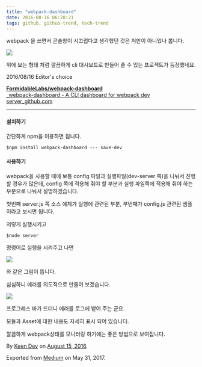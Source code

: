 ```yaml
---
title: "webpack-dashboard"
date: 2016-08-16 06:28:21
tags: github, github-trend, tech-trend 
---
```



webpack 을 쓰면서 콘솔창이 시끄럽다고 생각했던 것은 저만이 아니었나 봅니다.

![][image0]

위에 보는 형태 처럼 깔끔하게 cli 대시보드로 만들어 줄 수 있는 프로젝트가 등장했네요.

2016/08/16 Editor's choice

[**FormidableLabs/webpack-dashboard**  
_webpack-dashboard - A CLI dashboard for webpack dev server_github.com][anchor0][][anchor1]

---

#### 설치하기

간단하게 npm을 이용하면 됩니다.
    
    $npm install webpack-dashboard --- save-dev

#### 사용하기

webpack을 사용할 때에 보통 config 파일과 실행파일(dev-server 쪽)을 나눠서 진행할 경우가 많은데, config 쪽에 적용해 줘야 할 부분과 실행 파일쪽에 적용해 줘야 하는 부분으로 나눠서 설명하겠습니다.

첫번째 server.js 쪽 소스 예제가 실행에 관련된 부분, 부번째가 config.js 관련된 샘플이라고 보시면 됩니다.

저렇게 실행시키고
    
    $node server

명령어로 실행을 시켜주고 나면

![][image1]

와 같은 그림이 뜹니다.

심심하니 에러를 의도적으로 만들어 보겠습니다.

![][image2]

프로그레스 바가 뜨더니 에러를 로그에 뱉어 주는 군요.

모듈과 Asset에 대한 내용도 자세히 표시 되어 있습니다.

깔끔하게 webpack상태를 모니터링 하기에는 좋은 방법으로 보여집니다.

By [Keen Dev][anchor2] on [August 15, 2016][anchor3].

Exported from [Medium][anchor4] on May 31, 2017\.


[anchor0]: https://github.com/FormidableLabs/webpack-dashboard "https://github.com/FormidableLabs/webpack-dashboard"
[anchor1]: https://github.com/FormidableLabs/webpack-dashboard
[anchor2]: https://medium.com/@keendev
[anchor3]: https://medium.com/p/cb3fa0038c15
[anchor4]: https://medium.com


[image0]: /images/1*8xix5ooHs0F38maUj4XmNQ.png
[image1]: /images/1*O4_HxR8l8W272aQF9NhFIQ.png
[image2]: /images/1*1WlVCuqJt5abKCa3qwxPnw.gi